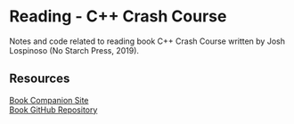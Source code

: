 # Reading - C++ Crash Course

Notes and code related to reading book C++ Crash Course written by Josh Lospinoso (No Starch Press, 2019).

## Resources

[Book Companion Site](https://ccc.codes/)  
[Book GitHub Repository](https://github.com/JLospinoso/ccc)  
